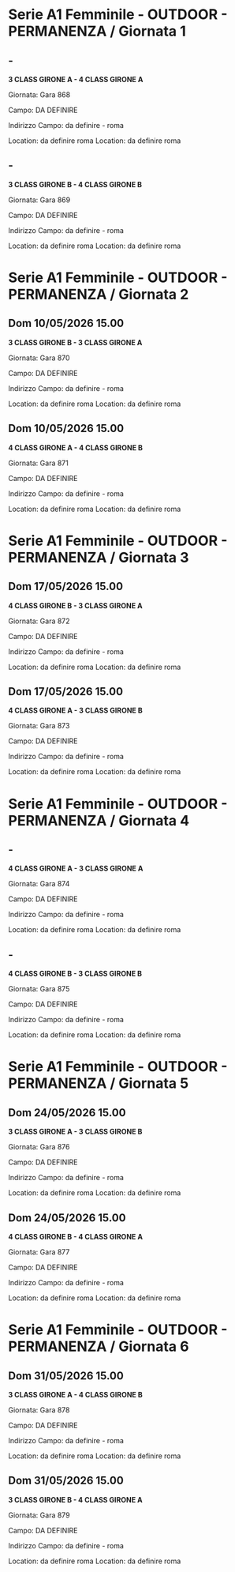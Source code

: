 

# Serie A1 Femminile - OUTDOOR  - PERMANENZA / Giornata 1

## -

<strong>3 CLASS GIRONE A - 4 CLASS GIRONE A</strong>

Giornata: Gara 868

Campo: DA DEFINIRE 

Indirizzo Campo:  da definire  - roma

Location:  da definire  roma
Location:  da definire  roma


## -

<strong>3 CLASS GIRONE B - 4 CLASS GIRONE B</strong>

Giornata: Gara 869

Campo: DA DEFINIRE 

Indirizzo Campo:  da definire  - roma

Location:  da definire  roma
Location:  da definire  roma



# Serie A1 Femminile - OUTDOOR  - PERMANENZA / Giornata 2

## Dom 10/05/2026 15.00

<strong>3 CLASS GIRONE B - 3 CLASS GIRONE A</strong>

Giornata: Gara 870

Campo: DA DEFINIRE 

Indirizzo Campo:  da definire  - roma

Location:  da definire  roma
Location:  da definire  roma


## Dom 10/05/2026 15.00

<strong>4 CLASS GIRONE A - 4 CLASS GIRONE B</strong>

Giornata: Gara 871

Campo: DA DEFINIRE 

Indirizzo Campo:  da definire  - roma

Location:  da definire  roma
Location:  da definire  roma



# Serie A1 Femminile - OUTDOOR  - PERMANENZA / Giornata 3

## Dom 17/05/2026 15.00

<strong>4 CLASS GIRONE B - 3 CLASS GIRONE A</strong>

Giornata: Gara 872

Campo: DA DEFINIRE 

Indirizzo Campo:  da definire  - roma

Location:  da definire  roma
Location:  da definire  roma


## Dom 17/05/2026 15.00

<strong>4 CLASS GIRONE A - 3 CLASS GIRONE B</strong>

Giornata: Gara 873

Campo: DA DEFINIRE 

Indirizzo Campo:  da definire  - roma

Location:  da definire  roma
Location:  da definire  roma



# Serie A1 Femminile - OUTDOOR  - PERMANENZA / Giornata 4

## -

<strong>4 CLASS GIRONE A - 3 CLASS GIRONE A</strong>

Giornata: Gara 874

Campo: DA DEFINIRE 

Indirizzo Campo:  da definire  - roma

Location:  da definire  roma
Location:  da definire  roma


## -

<strong>4 CLASS GIRONE B - 3 CLASS GIRONE B</strong>

Giornata: Gara 875

Campo: DA DEFINIRE 

Indirizzo Campo:  da definire  - roma

Location:  da definire  roma
Location:  da definire  roma



# Serie A1 Femminile - OUTDOOR  - PERMANENZA / Giornata 5

## Dom 24/05/2026 15.00

<strong>3 CLASS GIRONE A - 3 CLASS GIRONE B</strong>

Giornata: Gara 876

Campo: DA DEFINIRE 

Indirizzo Campo:  da definire  - roma

Location:  da definire  roma
Location:  da definire  roma


## Dom 24/05/2026 15.00

<strong>4 CLASS GIRONE B - 4 CLASS GIRONE A</strong>

Giornata: Gara 877

Campo: DA DEFINIRE 

Indirizzo Campo:  da definire  - roma

Location:  da definire  roma
Location:  da definire  roma



# Serie A1 Femminile - OUTDOOR  - PERMANENZA / Giornata 6

## Dom 31/05/2026 15.00

<strong>3 CLASS GIRONE A - 4 CLASS GIRONE B</strong>

Giornata: Gara 878

Campo: DA DEFINIRE 

Indirizzo Campo:  da definire  - roma

Location:  da definire  roma
Location:  da definire  roma


## Dom 31/05/2026 15.00

<strong>3 CLASS GIRONE B - 4 CLASS GIRONE A</strong>

Giornata: Gara 879

Campo: DA DEFINIRE 

Indirizzo Campo:  da definire  - roma

Location:  da definire  roma
Location:  da definire  roma

